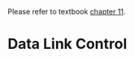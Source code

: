 Please refer to textbook [chapter 11](https://github.com/cnchenpu/data-comm/blob/master/ppt/Ch11-Forouzan.ppt).

# Data Link Control

